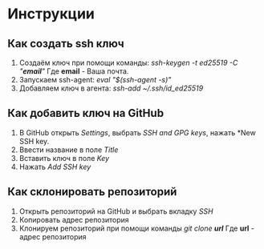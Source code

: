 # Инструкции

## Как создать ssh ключ

1. Создаём ключ при помощи команды: *ssh-keygen -t ed25519 -C "__email__"*
Где __email__ - Ваша почта.
2. Запускаем ssh-agent: *eval "$(ssh-agent -s)"*
3. Добавляем ключ в агента: *ssh-add ~/.ssh/id_ed25519*

## Как добавить ключ на GitHub

1. В GitHub открыть *Settings*, выбрать *SSH and GPG keys*, нажать *New SSH key.
2. Ввести название в поле *Title*
3. Вставить ключ в поле *Key*
4. Нажать *Add SSH key*

## Как склонировать репозиторий

1. Открыть репозиторий на GitHub и выбрать вкладку *SSH*
2. Копировать адрес репозитория
3. Клонируем репозиторий при помощи команды *git clone __url__*
Где __url__ - адрес репозитория